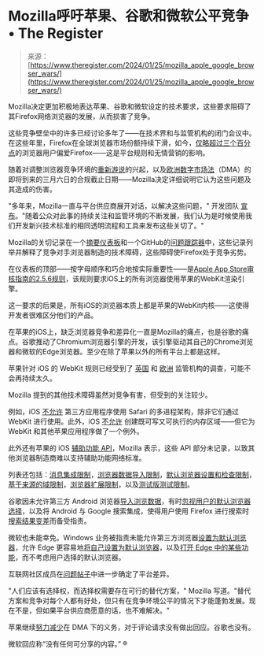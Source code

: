 <!--yml

类别：未分类

日期：2024年5月27日15:13:38

-->

# Mozilla呼吁苹果、谷歌和微软公平竞争 • The Register

> 来源：[https://www.theregister.com/2024/01/25/mozilla_apple_google_browser_wars/](https://www.theregister.com/2024/01/25/mozilla_apple_google_browser_wars/)

Mozilla决定更加积极地表达苹果、谷歌和微软设定的技术要求，这些要求阻碍了其Firefox网络浏览器的发展，从而损害了竞争。

这些竞争壁垒中的许多已经讨论多年了——在技术界和与监管机构的闭门会议中。在这些年里，Firefox在全球浏览器市场份额持续下滑，如今，[仅略超过三个百分点](https://gs.statcounter.com/browser-market-share#monthly-200901-202306)的浏览器用户偏爱Firefox——这是平台规则和无情营销的影响。

随着对调整浏览器竞争环境的[重新游说](https://www.theregister.com/2022/02/28/apple_apps_challenge/)的兴起，以及[欧洲数字市场法](https://www.theregister.com/2022/04/26/apple_ios_browser/)（DMA）的即将到来的三月六日的合规截止日期——Mozilla决定详细说明它认为这些问题及其造成的伤害。

"多年来，Mozilla一直与平台供应商展开对话，以解决这些问题，" 开发团队 [宣布](https://blog.mozilla.org/netpolicy/2024/01/19/platform-tilt/)。"随着公众对此事的持续关注和监管环境的不断发展，我们认为是时候使用我们开发新兴技术标准的相同透明流程和工具来发布这些关切了。"

Mozilla的关切记录在一个[摘要仪表板](https://mozilla.github.io/platform-tilt/)和一个GitHub的[问题跟踪器](https://github.com/mozilla/platform-tilt/issues)中，这些记录列举并解释了竞争对手浏览器制造的技术障碍，这些障碍使Firefox处于竞争劣势。

在仪表板的顶部——按字母顺序和巧合地按实际重要性——是[Apple App Store审核指南的2.5.6规则](https://developer.apple.com/app-store/review/guidelines/#software-requirements)，该规则要求iOS上的所有浏览器使用苹果的WebKit渲染引擎。

这一要求的后果是，所有iOS的浏览器本质上都是苹果的WebKit内核——这使得开发者很难区分他们的产品。

在苹果的iOS上，缺乏浏览器竞争和差异化一直是Mozilla的痛点，也是谷歌的痛点。谷歌推动了Chromium浏览器引擎的开发，该引擎驱动其自己的Chrome浏览器和微软的Edge浏览器。至少在除了苹果以外的所有平台上都是这样。

苹果针对 iOS 的 WebKit 规则已经受到了 [英国](https://www.theregister.com/2023/12/02/uk_cma_wins_appeal_apple/) 和 [欧洲](https://www.theregister.com/2023/11/02/apple_safari_browser/) 监管机构的调查，可能不会再持续太久。

Mozilla 提到的其他技术障碍虽然对竞争有害，但受到的关注较少。

例如，iOS [不允许](https://github.com/mozilla/platform-tilt/issues/2) 第三方应用程序使用 Safari 的多进程架构，除非它们通过 WebKit 进行使用。此外，iOS [不允许](https://github.com/mozilla/platform-tilt/issues/3) 创建既可写又可执行的内存区域——但它为 WebKit 和其他苹果应用程序做了一个例外。

此外还有苹果的 iOS [辅助功能 API](https://github.com/mozilla/platform-tilt/issues/4)，Mozilla 表示，这些 API 部分未记录，以致其他浏览器制造商难以支持辅助功能网络标准。

列表还包括：[消息集成限制](https://github.com/mozilla/platform-tilt/issues/5)，[浏览器数据导入限制](https://github.com/mozilla/platform-tilt/issues/6)，[默认浏览器设置和检查限制](https://github.com/mozilla/platform-tilt/issues/9)，[基于来源的域限制](https://github.com/mozilla/platform-tilt/issues/11)，[浏览器扩展限制](https://github.com/mozilla/platform-tilt/issues/15)，以及[测试版测试限制](https://github.com/mozilla/platform-tilt/issues/16)。

谷歌因未允许第三方 Android 浏览器[导入浏览数据](https://github.com/mozilla/platform-tilt/issues/7)，有时[忽视用户的默认浏览器选择](https://github.com/mozilla/platform-tilt/issues/8)，以及将 Android 与 Google 搜索集成，使得用户使用 Firefox 进行搜索时[搜索结果变差](https://github.com/mozilla/platform-tilt/issues/12)而备受指责。

微软也未能幸免。Windows 业务被指责未能允许第三方浏览器[设置为默认浏览器](https://github.com/mozilla/platform-tilt/issues/10)，允许 Edge 更容易地[将自己设置为默认浏览器](https://github.com/mozilla/platform-tilt/issues/13)，以及[打开 Edge 中的某些功能](https://github.com/mozilla/platform-tilt/issues/14)，而不考虑用户选择的默认浏览器。

互联网社区成员在[问题帖子](https://github.com/mozilla/platform-tilt/issues)中进一步确定了平台差异。

"人们应该有选择权，而选择权需要存在可行的替代方案，" Mozilla 写道。"替代方案和竞争对每个人都有好处，但只有在竞争环境公平的情况下才能蓬勃发展。现在不是，但如果平台供应商愿意的话，也不难解决。"

苹果继续[努力减少](https://open-web-advocacy.org/blog/apple-filing-eu-appstores/)在 DMA 下的义务，对于评论请求没有做出回应。谷歌也没有。

微软回应称“没有任何可分享的内容。” ®
